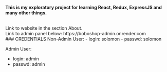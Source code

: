 __This is my exploratory project for learning React, Redux, ExpressJS and many other things.__

<br>
Link to website in the section About.  
<br>
Link to admin panel below:   
https://boboshop-admin.onrender.com    
<br>
### CREDENTIALS   
Non-Admin User:  
- login: solomon  
- passwd: solomon   

Admin User:   
- login: admin  
- passwd: admin  

